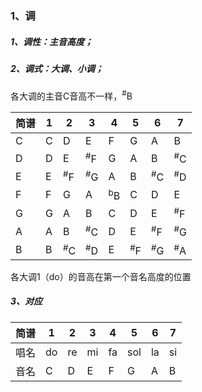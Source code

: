 ### 1、调
##### 1、调性：主音高度；
##### 2、调式：大调、小调；
各大调的主音C音高不一样，<sup>#</sup>B

|简谱|1|2|3|4|5|6|7|
|-|-|-|-|-|-|-|-|
|C|C|D|E|F|G|A|B|
|D|D|E|<sup>#</sup>F|G|A|B|<sup>#</sup>C|
|E|E|<sup>#</sup>F|<sup>#</sup>G|A|B|<sup>#</sup>C|<sup>#</sup>D|
|F|F|G|A|<sup>b</sup>B|C|D|E|
|G|G|A|B|C|D|E|<sup>#</sup>F|
|A|A|B|<sup>#</sup>C|D|E|<sup>#</sup>F|<sup>#</sup>G|
|B|B|<sup>#</sup>C|<sup>#</sup>D|E|<sup>#</sup>F|<sup>#</sup>G|<sup>#</sup>A|
各大调1（do）的音高在第一个音名高度的位置

##### 3、对应
|简谱|1|2|3|4|5|6|7|
|-|-|-|-|-|-|-|-|
|唱名|do|re|mi|fa|sol|la|si|
|音名|C|D|E|F|G|A|B|